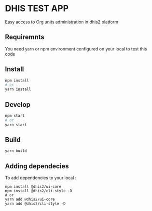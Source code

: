 # DHIS TEST APP 
Easy access to Org units administration  in dhis2 platform

## Requiremnts
You need yarn or npm environment configured on your local to test this code

## Install
```bash
npm install
# or
yarn install
```

## Develop
```bash
npm start
# or
yarn start
```

## Build
```bash
yarn build
```
## Adding dependecies 
To add dependencies to your local :
```
npm install @dhis2/ui-core
npm install @dhis2/cli-style -D
# or
yarn add @dhis2/ui-core
yarn add @dhis2/cli-style -D
```